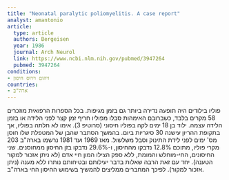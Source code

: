 ```yaml
---
title: "Neonatal paralytic poliomyelitis. A case report"
analyst: amantonio
article:
  type: article
  authors: Bergeisen
  year: 1986
  journal: Arch Neurol
  link: https://www.ncbi.nlm.nih.gov/pubmed/3947264
  pubmed: 3947264
conditions:
- זיהום וירוס חיסון
countries:
- ארה"ב
---
```


פוליו בילודים היה תופעה נדירה ביותר גם בזמן מגיפות. בכל הספרות הרפואית מוזכרים 58 מקרים בלבד, כשברובם האימהות סבלו מפוליו חריף זמן קצר לפני הלידה או בזמן הלידה עצמה. ילוד בן 18 ימים לקה בפוליו חיסוני (סרוטיפ 3). אימו לא חלתה בפוליו, אך בתקופת ההריון עישנה 30 סיגריות ביום. בהמשך הסתבר שהבן של המטפלת שלו חוסן מס' ימים לפני לידת התינוק וסבל משלשול.
מאז 1969 ועד 1981 נרשמו בארה"ב 203 מקרי פוליו, מתוכם 12.8% נדבקו מהחיסון, ו-29.6% נדבקו בזן החיסון ממחוסנים.
שני החיסונים, החי-מוחלש והמומת, ללא ספק הצילו המון חיי אדם (לא ניתן אזכור למקור הטענה). יחד עם זאת הרבה שאלות בדבר יעילותם ובטיחותם נותרו ללא מענה (ניתן אזכור למקור). לפיכך המחברים ממליצים להמשיך בשימוש החיסון החי בארה"ב.
